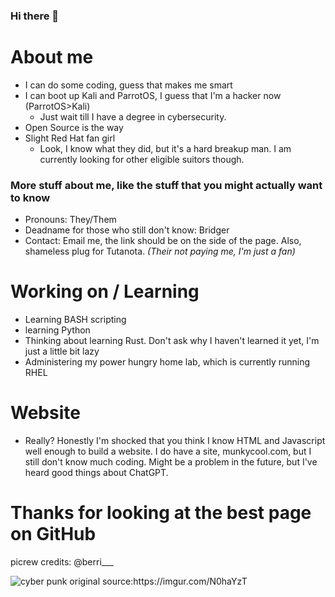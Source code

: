 ### Hi there 👋

<!--
**munkycool/munkycool** is a ✨ _special_ ✨ repository because its `README.md` (this file) appears on your GitHub profile.

Here are some ideas to get you started:

- 🔭 I’m currently working on ...
- 🌱 I’m currently learning ...
- 👯 I’m looking to collaborate on ...
- 🤔 I’m looking for help with ...
- 💬 Ask me about ...
- 📫 How to reach me: ...
- 😄 Pronouns: ...
- ⚡ Fun fact: ...
-->

# About me

- I can do some coding, guess that makes me smart
- I can boot up Kali and ParrotOS, I guess that I'm a hacker now (ParrotOS>Kali)
  - Just wait till I have a degree in cybersecurity. 
- Open Source is the way
- Slight Red Hat fan girl
    - Look, I know what they did, but it's a hard breakup man. I am currently looking for other eligible suitors though. 

### More stuff about me, like the stuff that you might actually want to know

- Pronouns: They/Them
- Deadname for those who still don't know: Bridger
- Contact: Email me, the link should be on the side of the page. Also, shameless plug for Tutanota. *(Their not paying me, I'm just a fan)*

# Working on / Learning 

- Learning BASH scripting
- learning Python
- Thinking about learning Rust. Don't ask why I haven't learned it yet, I'm just a little bit lazy
- Administering my power hungry home lab, which is currently running RHEL

# Website

- Really? Honestly I'm shocked that you think I know HTML and Javascript well enough to build a website. I do have a site, munkycool.com, but I still don't know much coding. Might be a problem in the future, but I've heard good things about ChatGPT.

# Thanks for looking at the best page on GitHub

picrew credits: @berri___

![cyber punk original source:https://imgur.com/N0haYzT ](https://github.com/munkycool/munkycool/blob/main/game.gif)
